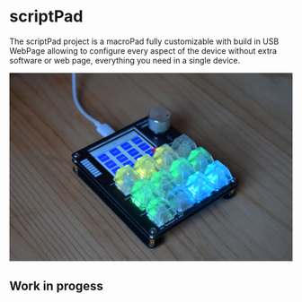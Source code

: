# scriptPad

The scriptPad project is a macroPad fully customizable with build in USB WebPage allowing to configure every aspect of the device without extra software or web page, everything you need in a single device.

![](projectPhoto.JPG)

## Work in progess
